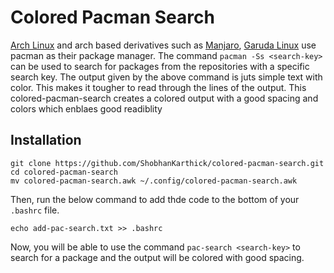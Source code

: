 # Colored Pacman Search 

[Arch Linux](https://archlinux.org/) and arch based derivatives such as [Manjaro](https://manjaro.org/), [Garuda Linux](https://garudalinux.org/) use pacman as their package manager. The command `pacman -Ss <search-key>` can be used to search for packages from the repositories with a specific search key. The output given by the above command is juts simple text with color. This makes it tougher to read through the lines of the output. This colored-pacman-search creates a colored output with a good spacing and colors which enblaes good readiblity

## Installation

```
git clone https://github.com/ShobhanKarthick/colored-pacman-search.git
cd colored-pacman-search
mv colored-pacman-search.awk ~/.config/colored-pacman-search.awk
```

Then, run the below command to add thde code to the bottom of your `.bashrc` file. 

```
echo add-pac-search.txt >> .bashrc
```
Now, you will be able to use the command `pac-search <search-key>` to search for a package and the output will be colored with good spacing. 
